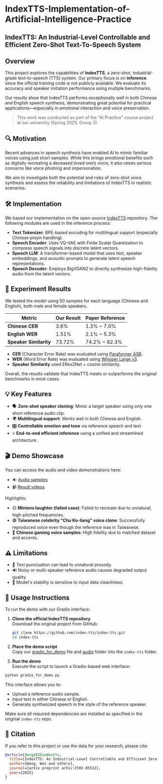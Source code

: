 # IndexTTS-Implementation-of-Artificial-Intelligence-Practice
## IndexTTS: An Industrial-Level Controllable and Efficient Zero-Shot Text-To-Speech System

## Overview

This project explores the capabilities of **IndexTTS**, a zero-shot, industrial-grade text-to-speech (TTS) system. Our primary focus is on **inference** since the official training code is not publicly available. We evaluate its accuracy and speaker imitation performance using multiple benchmarks.

Our results show that IndexTTS performs exceptionally well in both Chinese and English speech synthesis, demonstrating great potential for practical applications—especially in emotional interaction and voice preservation.

> This work was conducted as part of the "AI Practice" course project at our university (Spring 2025, Group 3).

## 🔍 Motivation

Recent advances in speech synthesis have enabled AI to mimic familiar voices using just short samples. While this brings emotional benefits such as digitally recreating a deceased loved one’s voice, it also raises serious concerns like voice phishing and impersonation.

We aim to investigate both the potential and risks of zero-shot voice synthesis and assess the reliability and limitations of IndexTTS in realistic scenarios.

## 🛠️ Implementation

We based our implementation on the open-source [IndexTTS](https://github.com/index-tts/index-tts) repository. The following modules are used in the inference process:

- **Text Tokenizer**: BPE-based encoding for multilingual support (especially Chinese pinyin handling).
- **Speech Encoder**: Uses VQ-VAE with Finite Scalar Quantization to compress speech signals into discrete latent vectors.
- **Speech LLM**: A transformer-based model that uses text, speaker embeddings, and acoustic prompts to generate latent speech representations.
- **Speech Decoder**: Employs BigVGAN2 to directly synthesize high-fidelity audio from the latent vectors.

## 🧪 Experiment Results

We tested the model using 50 samples for each language (Chinese and English), both male and female speakers.

| Metric                  | Our Result | Paper Reference      |
|-------------------------|------------|-----------------------|
| **Chinese CER**         | 3.6%       | 1.3% ~ 7.0%           |
| **English WER**         | 1.51%      | 2.1% ~ 5.3%           |
| **Speaker Similarity**  | 73.72%     | 74.2% ~ 82.3%         |

- **CER** (Character Error Rate) was evaluated using [Paraformer ASR](https://github.com/lovemefan/paraformer-python/tree/main).
- **WER** (Word Error Rate) was evaluated using [Whisper Large v3](https://github.com/openai/whisper).
- **Speaker Similarity** used ERes2Net + cosine similarity.

Overall, the results validate that IndexTTS meets or outperforms the original benchmarks in most cases.

## 💡 Key Features

- 🗣️ **Zero-shot speaker cloning**: Mimic a target speaker using only one short reference audio clip.
- 🌍 **Multilingual support**: Works well in both Chinese and English.
- 🎛️ **Controllable emotion and tone** via reference speech and text.
- ⚡ **End-to-end efficient inference** using a unified and streamlined architecture.

## 🎬 Demo Showcase

You can access the audio and video demonstrations here:

- 🔉 [Audio samples](https://drive.google.com/drive/folders/10TqtE4uSk6UIGSZQt2q6OslWq6XmWGqq?usp=drive_link)
- 📹 [Result videos](https://drive.google.com/drive/folders/1-i_7N4QSvg9pE6Ayorieh8_cxgZMaTFB?usp=drive_link)

Highlights:

- 🟡 **Minions laughter (failed case)**: Failed to recreate due to unnatural, high-pitched frequencies.
- 🟢 **Taiwanese celebrity "Chu Ko-liang" voice clone**: Successfully reproduced voice even though the reference was in Taiwanese.
- 🔵 **Chinese gaming voice samples**: High fidelity due to matched dataset and accents.

## ⚠️ Limitations

- 📍 Text punctuation can lead to unnatural prosody.
- 🔊 Noisy or multi-speaker reference audio causes degraded output quality.
- 🎯 Model's stability is sensitive to input data cleanliness.

## 🚀 Usage Instructions

To run the demo with our Gradio interface:

1. **Clone the official IndexTTS repository**  
   Download the original project from GitHub:
   ```bash
   git clone https://github.com/index-tts/index-tts.git
   cd index-tts
   ```

2. **Place the demo script**  
Copy our [gradio_for_demo](gradio_for_demo/gradio_for_demo.py) file and [audio](audio) folder into the `index-tts` folder.

3. **Run the demo**  
Execute the script to launch a Gradio-based web interface:
```bash
python gradio_for_demo.py
```
This interface allows you to:
- Upload a reference audio sample.
- Input text in either Chinese or English.
- Generate synthesized speech in the style of the reference speaker.

Make sure all required dependencies are installed as specified in the original `index-tts` repo.


## 📎 Citation

If you refer to this project or use the data for your research, please cite:

```bibtex
@article{deng2025indextts,
  title={IndexTTS: An Industrial-Level Controllable and Efficient Zero-Shot Text-To-Speech System},
  author={Deng, Wei and others},
  journal={arXiv preprint arXiv:2502.05512},
  year={2025}
}
